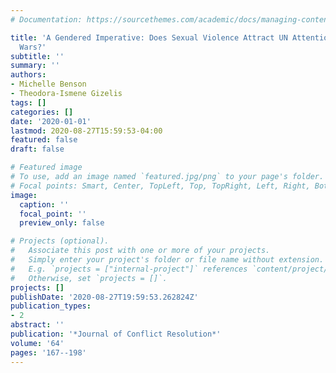 ```yaml
---
# Documentation: https://sourcethemes.com/academic/docs/managing-content/

title: 'A Gendered Imperative: Does Sexual Violence Attract UN Attention in Civil
  Wars?'
subtitle: ''
summary: ''
authors:
- Michelle Benson
- Theodora-Ismene Gizelis
tags: []
categories: []
date: '2020-01-01'
lastmod: 2020-08-27T15:59:53-04:00
featured: false
draft: false

# Featured image
# To use, add an image named `featured.jpg/png` to your page's folder.
# Focal points: Smart, Center, TopLeft, Top, TopRight, Left, Right, BottomLeft, Bottom, BottomRight.
image:
  caption: ''
  focal_point: ''
  preview_only: false

# Projects (optional).
#   Associate this post with one or more of your projects.
#   Simply enter your project's folder or file name without extension.
#   E.g. `projects = ["internal-project"]` references `content/project/deep-learning/index.md`.
#   Otherwise, set `projects = []`.
projects: []
publishDate: '2020-08-27T19:59:53.262824Z'
publication_types:
- 2
abstract: ''
publication: '*Journal of Conflict Resolution*'
volume: '64'
pages: '167--198'
---
```

